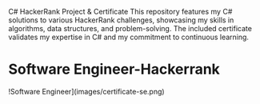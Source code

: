 C# HackerRank Project & Certificate
This repository features my C# solutions to various HackerRank challenges, showcasing my skills in algorithms, data structures, and problem-solving. The included certificate validates my expertise in C# and my commitment to continuous learning.

# Software Engineer-Hackerrank


!Software Engineer](images/certificate-se.png)
